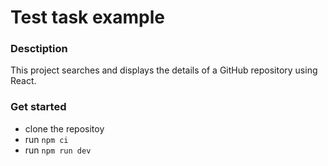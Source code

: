 # Test task example

### Desctiption

This project searches and displays the details of a GitHub repository using React.

### Get started

- clone the repositoy
- run `npm ci `
- run `npm run dev`
